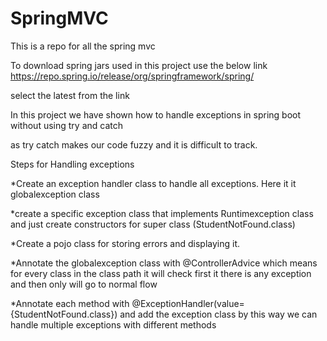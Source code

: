 # SpringMVC
This is a repo for all the spring mvc 


To download spring jars used in this project use the below link
https://repo.spring.io/release/org/springframework/spring/

select the latest from the link

In this project we have shown how to handle exceptions in spring boot without using try and catch 

as try catch makes our code fuzzy and it is difficult to track.

Steps for Handling exceptions

*Create an exception handler class to handle all exceptions. Here it it globalexception class

*create a specific exception class that implements Runtimexception class and just create constructors for super class (StudentNotFound.class)

*Create a pojo class for storing errors and displaying it.

*Annotate the globalexception class with @ControllerAdvice which means for every class in the class path it will check first it there is any exception and then only
 will go to normal flow
 
 *Annotate each method with @ExceptionHandler(value= {StudentNotFound.class}) and add the exception class by this way we can handle multiple exceptions with different 
 methods
 
 

